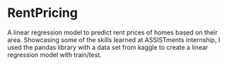 # RentPricing
A linear regression model to predict rent prices of homes based on their area. Showcasing some of the skills learned at ASSISTments internship, I used the pandas library with a data set from kaggle to create a linear regression model with train/test.
